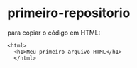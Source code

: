 # primeiro-repositorio

para copiar o código em HTML:
```
<html>
  <h1>Meu primeiro arquivo HTML</h1>
  </html>
  ```

